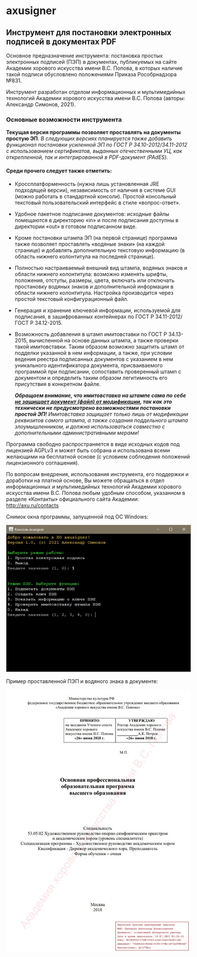 # axusigner
## Инструмент для постановки электронных подписей в документах PDF

Основное предназначение инструмента: постановка простых электронных подписей (ПЭП) в документах, публикуемых на сайте Академии хорового искусства имени В.С. Попова, в которых наличие такой подписи обусловлено положениями Приказа Рособрнадзора №831.

Инструмент разработан отделом информационных и мультимедийных технологий Академии хорового искусства имени В.С. Попова (авторы: Александр Симонов, 2021).

### Основные возможности инструмента

**Текущая версия программы позволяет проставлять на документы простую ЭП**. *В следующих версиях планируется также добавить функционал постановки усиленной ЭП по ГОСТ Р 34.10-2012/34.11-2012 с использованием сертификатов, выданных отечественными УЦ, как открепленной, так и интегрированной в PDF-документ (PAdES).*

#### Среди прочего следует также отметить:

- Кроссплатформенность (нужна лишь установленная JRE подходящей версии), независимость от наличия в системе GUI (можно работать в стандартной консоли). Простой консольный текстовый пользовательский интерфейс в стиле «вопрос-ответ».

- Удобное пакетное подписание документов: исходные файлы помещаются в директорию «in» и после подписания доступны в директории «out» в готовом подписанном виде.

- Кроме постановки штампа ЭП (на первой странице) программа также позволяет проставлять «водяные знаки» (на каждой странице) и добавлять дополнительную текстовую информацию (в область нижнего колонтитула на последней странице).

- Полностью настраиваемый внешний вид штампа, водяных знаков и области нижнего колонтитула: возможно изменять шрифты, положения, отступы, размеры, цвета, включать или отключать простановку водяных знаков и дополнительной информации в области нижнего колонтитула. Настройка производится через простой текстовый конфигурационный файл.

- Генерация и хранение ключевой информации, используемой для подписания, в зашифрованных контейнерах по ГОСТ Р 34.11-2012/ГОСТ Р 34.12-2015.

- Возможность добавления в штамп имитовставки по ГОСТ Р 34.13-2015, вычисленной на основе данных штампа, а также проверки такой имитовставки. Таким образом возможно защитить штамп от подделки указанной в нем информации, а также, при условии ведения реестра подписанных документов с указанием в нем уникального идентификатора документа, присваиваемого программой при подписании, сопоставить проверенный штамп с документом и определить таким образом легитимность его присутствия в конкретном файле.

  ***Обращаем внимание, что имитовставка на штампе сама по себе <u>не защищает документ (файл) от модификации</u>, так как это технически не предусмотрено возможностями постановки простой ЭП!** Имитовставка защищает только лишь от модификации реквизитов самого штампа, а также создания поддельного штампа злоумышленником, и должна использоваться совместно с дополнительными административными мерами!*

  

Программа свободно распространяется в виде исходных кодов под лицензией AGPLv3 и может быть собрана и использована всеми желающими на бесплатной основе (с условием соблюдения положений лицензионного соглашения).

По вопросам внедрения, использования инструмента, его поддержки и доработки на платной основе, Вы можете обращаться в отдел информационных и мультимедийных технологий Академии хорового искусства имени В.С. Попова любым удобным способом, указанном в разделе «Контакты» официального сайта Академии: http://axu.ru/contacts

Снимок окна программы, запущенной под ОС Windows:

![screen1](docs/screen1.jpg)

Пример проставленной ПЭП и водяного знака в документе:

![example1](docs/example1.jpg)
